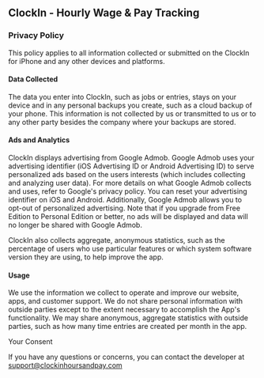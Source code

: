 ## ClockIn - Hourly Wage & Pay Tracking 

### Privacy Policy

This policy applies to all information collected or submitted on the ClockIn for iPhone and any other devices and platforms.

#### Data Collected
The data you enter into ClockIn, such as jobs or entries, stays on your device and in any personal backups you create, such as a cloud backup of your phone. This information is not collected by us or transmitted to us or to any other party besides the company where your backups are stored.

#### Ads and Analytics

ClockIn displays advertising from Google Admob. Google Admob uses your advertising identifier (iOS Advertising ID or Android Advertising ID) to serve personalized ads based on the users interests (which includes collecting and analyzing user data). For more details on what Google Admob collects and uses, refer to Google's privacy policy.
You can reset your advertising identifier on iOS and Android. Additionally, Google Admob allows you to opt-out of personalized advertising. Note that if you upgrade from Free Edition to Personal Edition or better, no ads will be displayed and data will no longer be shared with Google Admob.

ClockIn also collects aggregate, anonymous statistics, such as the percentage of users who use particular features or which system software version they are using, to help improve the app.

#### Usage
We use the information we collect to operate and improve our website, apps, and customer support.
We do not share personal information with outside parties except to the extent necessary to accomplish the App's functionality. We may share anonymous, aggregate statistics with outside parties, such as how many time entries are created per month in the app.

Your Consent

If you have any questions or concerns, you can contact the developer at support@clockinhoursandpay.com

